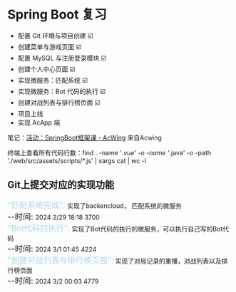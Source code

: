 # Spring Boot 复习

- 配置 Git 环境与项目创建 ☑️
- 创建菜单与游戏页面 ☑️
- 配置 MySQL 与注册登录模块 ☑️
- 创建个人中心页面 ☑️
- 实现微服务：匹配系统 ☑️
- 实现微服务：Bot 代码的执行 ☑️
- 创建对战列表与排行榜页面 ☑️
- 项目上线
- 实现 AcApp 端

笔记：[活动：SpringBoot框架课 - AcWing](https://www.acwing.com/activity/content/activity_person/content/395883/1/) 来自Acwing

终端上查看所有代码行数：find . -name '*.vue' -o -name '*.java' -o  -path './web/src/assets/scripts/*.js' | xargs cat | wc -l

<h2>Git上提交对应的实现功能</h2>

<div> <span style="color: lightblue;font-size:large">"匹配系统完成":</span> <span>实现了backencloud， 匹配系统的微服务</span><br/><span><span style="font-size:large">--时间: </span>2024 2/29 18:18</span>   3700</div>

<div> <span style="color: lightblue;font-size:large">"Bot代码的执行":</span> <span>实现了Bot代码的执行的微服务，可以执行自己写的Bot代码</span><br/><span><span style="font-size:large">--时间: </span>2024 3/1 01:45</span>   4224</div>

<div> <span style="color: lightblue;font-size:large">"创建对战列表与排行榜页面":</span> <span>实现了对局记录的重播，对战列表以及排行榜页面</span><br/><span><span style="font-size:large">--时间: </span>2024 3/2 00:03</span>   4779</div>

